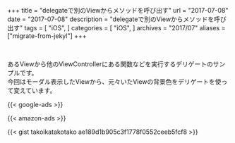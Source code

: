+++
title = "delegateで別のViewからメソッドを呼び出す"
url = "2017-07-08"
date = "2017-07-08"
description = "delegateで別のViewからメソッドを呼び出す"
tags = [
    "iOS",
]
categories = [
    "iOS",
]
archives = "2017/07"
aliases = ["migrate-from-jekyl"]
+++

<br>

あるViewから他のViewControllerにある関数などを実行するデリゲートのサンプルです。  
今回はモーダル表示したViewから、元々いたViewの背景色をデリゲートを使って変えています。  

<!-- Google Ads -->
{{< google-ads >}}

<!-- Amazon Ads -->
{{< amazon-ads >}}

{{< gist takoikatakotako ae189d1b905c3f1778f0552ceeb5fcf8 >}}
